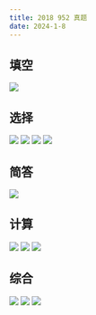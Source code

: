 ```yaml
---
title: 2018 952 真题
date: 2024-1-8
---
```


## 填空

<img src="./assets/image-20240108191257861.png">

## 选择

<img src="./assets/image-20240108191321086.png">

<img src="./assets/image-20240108191351790.png">

<img src="./assets/image-20240108191412405.png">

<img src="./assets/image-20240108191427714.png">

## 简答

<img src="./assets/image-20240108191454139.png">

## 计算

<img src="./assets/image-20240108191513596.png">

<img src="./assets/image-20240108191530871.png">

<img src="./assets/image-20240108191549173.png">

## 综合

<img src="./assets/image-20240108191608385.png">

<img src="./assets/image-20240108191629841.png">

<img src="./assets/image-20240108191646582.png">
